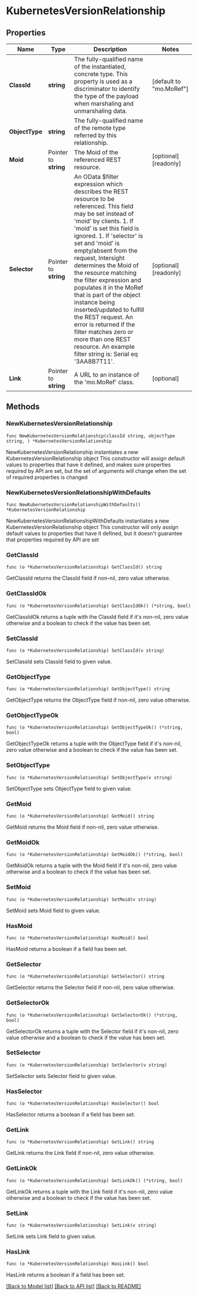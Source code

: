 # KubernetesVersionRelationship

## Properties

Name | Type | Description | Notes
------------ | ------------- | ------------- | -------------
**ClassId** | **string** | The fully-qualified name of the instantiated, concrete type. This property is used as a discriminator to identify the type of the payload when marshaling and unmarshaling data. | [default to "mo.MoRef"]
**ObjectType** | **string** | The fully-qualified name of the remote type referred by this relationship. | 
**Moid** | Pointer to **string** | The Moid of the referenced REST resource. | [optional] [readonly] 
**Selector** | Pointer to **string** | An OData $filter expression which describes the REST resource to be referenced. This field may be set instead of &#39;moid&#39; by clients. 1. If &#39;moid&#39; is set this field is ignored. 1. If &#39;selector&#39; is set and &#39;moid&#39; is empty/absent from the request, Intersight determines the Moid of the resource matching the filter expression and populates it in the MoRef that is part of the object instance being inserted/updated to fulfill the REST request. An error is returned if the filter matches zero or more than one REST resource. An example filter string is: Serial eq &#39;3AA8B7T11&#39;. | [optional] [readonly] 
**Link** | Pointer to **string** | A URL to an instance of the &#39;mo.MoRef&#39; class. | [optional] 

## Methods

### NewKubernetesVersionRelationship

`func NewKubernetesVersionRelationship(classId string, objectType string, ) *KubernetesVersionRelationship`

NewKubernetesVersionRelationship instantiates a new KubernetesVersionRelationship object
This constructor will assign default values to properties that have it defined,
and makes sure properties required by API are set, but the set of arguments
will change when the set of required properties is changed

### NewKubernetesVersionRelationshipWithDefaults

`func NewKubernetesVersionRelationshipWithDefaults() *KubernetesVersionRelationship`

NewKubernetesVersionRelationshipWithDefaults instantiates a new KubernetesVersionRelationship object
This constructor will only assign default values to properties that have it defined,
but it doesn't guarantee that properties required by API are set

### GetClassId

`func (o *KubernetesVersionRelationship) GetClassId() string`

GetClassId returns the ClassId field if non-nil, zero value otherwise.

### GetClassIdOk

`func (o *KubernetesVersionRelationship) GetClassIdOk() (*string, bool)`

GetClassIdOk returns a tuple with the ClassId field if it's non-nil, zero value otherwise
and a boolean to check if the value has been set.

### SetClassId

`func (o *KubernetesVersionRelationship) SetClassId(v string)`

SetClassId sets ClassId field to given value.


### GetObjectType

`func (o *KubernetesVersionRelationship) GetObjectType() string`

GetObjectType returns the ObjectType field if non-nil, zero value otherwise.

### GetObjectTypeOk

`func (o *KubernetesVersionRelationship) GetObjectTypeOk() (*string, bool)`

GetObjectTypeOk returns a tuple with the ObjectType field if it's non-nil, zero value otherwise
and a boolean to check if the value has been set.

### SetObjectType

`func (o *KubernetesVersionRelationship) SetObjectType(v string)`

SetObjectType sets ObjectType field to given value.


### GetMoid

`func (o *KubernetesVersionRelationship) GetMoid() string`

GetMoid returns the Moid field if non-nil, zero value otherwise.

### GetMoidOk

`func (o *KubernetesVersionRelationship) GetMoidOk() (*string, bool)`

GetMoidOk returns a tuple with the Moid field if it's non-nil, zero value otherwise
and a boolean to check if the value has been set.

### SetMoid

`func (o *KubernetesVersionRelationship) SetMoid(v string)`

SetMoid sets Moid field to given value.

### HasMoid

`func (o *KubernetesVersionRelationship) HasMoid() bool`

HasMoid returns a boolean if a field has been set.

### GetSelector

`func (o *KubernetesVersionRelationship) GetSelector() string`

GetSelector returns the Selector field if non-nil, zero value otherwise.

### GetSelectorOk

`func (o *KubernetesVersionRelationship) GetSelectorOk() (*string, bool)`

GetSelectorOk returns a tuple with the Selector field if it's non-nil, zero value otherwise
and a boolean to check if the value has been set.

### SetSelector

`func (o *KubernetesVersionRelationship) SetSelector(v string)`

SetSelector sets Selector field to given value.

### HasSelector

`func (o *KubernetesVersionRelationship) HasSelector() bool`

HasSelector returns a boolean if a field has been set.

### GetLink

`func (o *KubernetesVersionRelationship) GetLink() string`

GetLink returns the Link field if non-nil, zero value otherwise.

### GetLinkOk

`func (o *KubernetesVersionRelationship) GetLinkOk() (*string, bool)`

GetLinkOk returns a tuple with the Link field if it's non-nil, zero value otherwise
and a boolean to check if the value has been set.

### SetLink

`func (o *KubernetesVersionRelationship) SetLink(v string)`

SetLink sets Link field to given value.

### HasLink

`func (o *KubernetesVersionRelationship) HasLink() bool`

HasLink returns a boolean if a field has been set.


[[Back to Model list]](../README.md#documentation-for-models) [[Back to API list]](../README.md#documentation-for-api-endpoints) [[Back to README]](../README.md)


